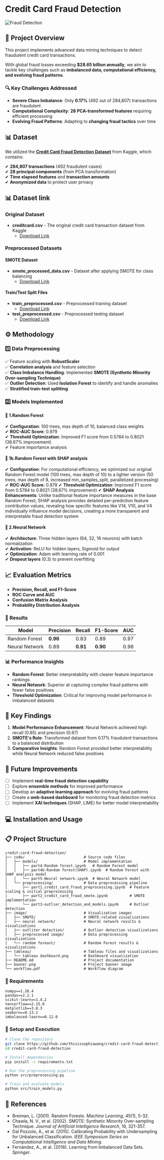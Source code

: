 # Credit Card Fraud Detection

![Fraud Detection](https://github.com/thisissophiawang/credit-card-fraud-detection/blob/main/banner.png)

## 📌 Project Overview

This project implements advanced data mining techniques to detect fraudulent credit card transactions.

With global fraud losses exceeding **$28.65 billion annually**, we aim to tackle key challenges such as **imbalanced data, computational efficiency, and evolving fraud patterns**.

### 🔍 Key Challenges Addressed

- **Severe Class Imbalance**: Only **0.17%** (492 out of 284,807) transactions are fraudulent
- **Computational Complexity**: **28 PCA-transformed features** requiring efficient processing
- **Evolving Fraud Patterns**: Adapting to **changing fraud tactics** over time

## 📊 Dataset

We utilized the **[Credit Card Fraud Detection Dataset](https://www.kaggle.com/mlg-ulb/creditcardfraud)** from Kaggle, which contains:

✔ **284,807 transactions** (492 fraudulent cases)  
✔ **28 principal components** (from PCA transformation)  
✔ **Time elapsed features** and **transaction amounts**  
✔ **Anonymized data** to protect user privacy


## 📊 Dataset link  

### Original Dataset
- **creditcard.csv** - The original credit card transaction dataset from Kaggle
  - [Download Link](https://drive.google.com/file/d/197nHQ0t_L390PbnDcROgan7QomMe76oi/view?usp=drive_link)

### Preprocessed Datasets

#### SMOTE Dataset
- **smote_processed_data.csv** - Dataset after applying SMOTE for class balancing
  - [Download Link](https://drive.google.com/file/d/1jVFfTr-eclkVK7ap2GJ-RyzeJPfFotcd/view?usp=drive_link)

#### Train/Test Split Files
- **train_preprocessed.csv** - Preprocessed training dataset
  - [Download Link](https://drive.google.com/file/d/1Yxs3pa9fQh6poNaCVu8TR9fmGLEHB9w8/view?usp=drive_link)
- **test_preprocessed.csv** - Preprocessed testing dataset
  - [Download Link](https://drive.google.com/file/d/11txQyG0D7MhFZkRSGMu6oK6pTnfcCXlk/view?usp=drive_link)


## ⚙️ Methodology

### 1️⃣ Data Preprocessing

✅ Feature scaling with **RobustScaler**  
✅ **Correlation analysis** and feature selection  
✅ **Class Imbalance Handling**: Implemented **SMOTE (Synthetic Minority Over-sampling Technique)**  
✅ **Outlier Detection**: Used **Isolation Forest** to identify and handle anomalies  
✅ **Stratified train-test splitting**

### 2️⃣ Models Implemented

#### 🔹 1.Random Forest 

✔ **Configuration**: 100 trees, max depth of 10, balanced class weights  
✔ **ROC-AUC Score**: 0.979  
✔ **Threshold Optimization**: Improved F1 score from 0.5784 to 0.8021 (38.67% improvement)  
✔ Feature importance analysis

#### 🔹 1b.Random Forest with SHAP analysis
✔ **Configuration**: For computational efficiency, we optimized our original Random Forest model (100 trees, max depth of 10) to a lighter version (50 trees, max depth of 8, increased min_samples_split, parallelized processing)
✔ **ROC-AUC Score**: 0.979
✔ **Threshold Optimization**: Improved F1 score from 0.5784 to 0.8021 (38.67% improvement)
✔ **SHAP Analysis Enhancements**: Unlike traditional feature importance measures in the base Random Forest, SHAP analysis provides detailed per-prediction feature contribution values, revealing how specific features like V14, V10, and V4 individually influence model decisions, creating a more transparent and interpretable fraud detection system


#### 🔹 2.Neural Network

✔ **Architecture**: Three hidden layers (64, 32, 16 neurons) with batch normalization  
✔ **Activation**: ReLU for hidden layers, Sigmoid for output  
✔ **Optimization**: Adam with learning rate of 0.001  
✔ **Dropout layers** (0.3) to prevent overfitting

## 📈 Evaluation Metrics

- **Precision, Recall, and F1-Score**
- **ROC Curve and AUC**
- **Confusion Matrix Analysis**
- **Probability Distribution Analysis**

### 🚀 Results

| Model | Precision | Recall | F1-Score | AUC |
|-------|-----------|--------|----------|-----|
| Random Forest | **0.96** | 0.83 | 0.89 | 0.97 |
| Neural Network | 0.89 | **0.91** | **0.90** | 0.96 |

### 📊 Performance Insights

- **Random Forest**: Better interpretability with clearer feature importance rankings
- **Neural Network**: Superior at capturing complex fraud patterns with fewer false positives
- **Threshold Optimization**: Critical for improving model performance in imbalanced datasets

## 🔬 Key Findings

1. **Model Performance Enhancement**: Neural Network achieved high recall (0.85) and precision (0.87)
2. **SMOTE's Role**: Transformed dataset from 0.17% fraudulent transactions to a balanced distribution
3. **Comparative Insights**: Random Forest provided better interpretability while Neural Network reduced false positives

## 🔮 Future Improvements

- [ ] Implement **real-time fraud detection capability**
- [ ] Explore **ensemble methods** for improved performance
- [ ] Develop an **adaptive learning approach** for evolving fraud patterns
- [ ] Create a **web-based dashboard** for monitoring fraud detection metrics
- [ ] Implement **XAI techniques** (SHAP, LIME) for better model interpretability

## 💻 Installation and Usage

## 📋 Project Structure

```
credit-card-fraud-detection/
├── code/                           # Source code files
│   ├── models/                     # Model implementation
│   │   ├── part4-Random forest.ipynb   # Random Forest model
│   │   ├── part4b-Random forest(SHAP).ipynb  # Random Forest with SHAP analysis model
│   │   └── part5-Neural network.ipynb  # Neural Network model
│   └── preprocessing/              # Data preprocessing pipeline
│       ├── part1_credit_card_fraud_preprocessing.ipynb  # Feature scaling & initial preprocessing
│       ├── part2_credit_card_fraud_smote.ipynb          # SMOTE implementation
│       └── part3-outlier_detection_and_models.ipynb     # Outlier detection 
├── image/                          # Visualization images
│   ├── SMOTE/                      # SMOTE-related visualizations
│   ├── neural network/             # Neural network results & visualizations
│   ├── outliter detection/         # Outlier detection visualizations
│   ├── preprocessed image/         # Data preprocessing visualizations
│   └── random foreast/             # Random Forest results & visualizations
├── tableau/                        # Tableau files and visualizations
│   └── tableau dashboard.png       # Dashboard visualization
├── README.md                       # Project documentation
├── banner.png                      # Project banner image
└── workflow.pdf                    # Workflow diagram
```


### 📌 Requirements

```plaintext
numpy==1.26.4
pandas==2.2.1
scikit-learn==1.4.2
tensorflow==2.15.0
matplotlib==3.8.3
seaborn==0.13.2
imbalanced-learn==0.12.0
```

### 🚀 Setup and Execution

```bash
# Clone the repository
git clone https://github.com/thisissophiawang/credit-card-fraud-detection.git
cd credit-card-fraud-detection

# Install dependencies
pip install -r requirements.txt

# Run the preprocessing pipeline
python src/preprocessing.py

# Train and evaluate models
python src/train_models.py
```





## 🔗 References

- Breiman, L. (2001). Random Forests. *Machine Learning*, 45(1), 5-32.
- Chawla, N. V., et al. (2002). SMOTE: Synthetic Minority Over-sampling Technique. *Journal of Artificial Intelligence Research*, 16, 321-357.
- Dal Pozzolo, A., et al. (2015). Calibrating Probability with Undersampling for Unbalanced Classification. *IEEE Symposium Series on Computational Intelligence and Data Mining*.
- Fernández, A., et al. (2018). Learning from Imbalanced Data Sets. *Springer*.






